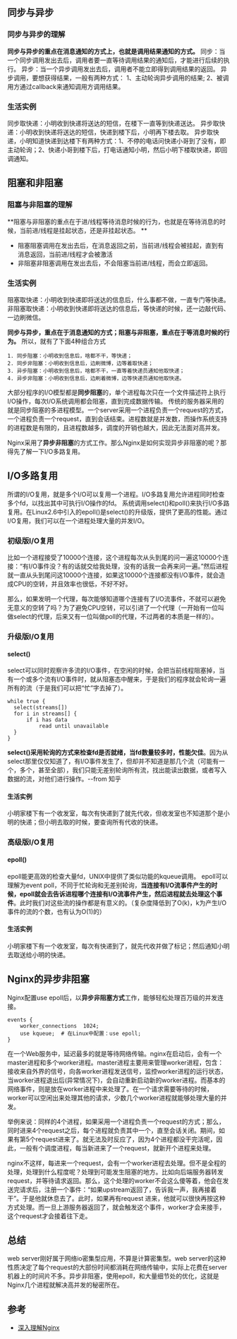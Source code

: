 ## 同步与异步
### 同步与异步的理解
**同步与异步的重点在消息通知的方式上，也就是调用结果通知的方式。**
同步：当一个同步调用发出去后，调用者要一直等待调用结果的通知后，才能进行后续的执行。
异步：当一个异步调用发出去后，调用者不能立即得到调用结果的返回。
异步调用，要想获得结果，一般有两种方式：
1、主动轮询异步调用的结果;
2、被调用方通过callback来通知调用方调用结果。

### 生活实例
同步取快递：小明收到快递将送达的短信，在楼下一直等到快递送达。
异步取快递：小明收到快递将送达的短信，快递到楼下后，小明再下楼去取。
异步取快递，小明知道快递到达楼下有两种方式：1、不停的电话问快递小哥到了没有，即主动轮询；2、快递小哥到楼下后，打电话通知小明，然后小明下楼取快递，即回调通知。

## 阻塞和非阻塞
### 阻塞与非阻塞的理解
**阻塞与非阻塞的重点在于进/线程等待消息时候的行为，也就是在等待消息的时候，当前进/线程是挂起状态，还是非挂起状态。 **
- 阻塞阻塞调用在发出去后，在消息返回之前，当前进/线程会被挂起，直到有消息返回，当前进/线程才会被激活
- 非阻塞非阻塞调用在发出去后，不会阻塞当前进/线程，而会立即返回。

### 生活实例
阻塞取快递：小明收到快递即将送达的信息后，什么事都不做，一直专门等快递。
非阻塞取快递：小明收到快递即将送达的信息后，等快递的时候，还一边敲代码、一边刷微信。

**同步与异步，重点在于消息通知的方式；阻塞与非阻塞，重点在于等消息时候的行为。**
所以，就有了下面4种组合方式
```
1. 同步阻塞：小明收到信息后，啥都不干，等快递；
2. 同步非阻塞：小明收到信息后，边刷微博，边等着取快递；
3. 异步阻塞：小明收到信息后，啥都不干，一直等着快递员通知他取快递；
4. 异步非阻塞：小明收到信息后，边刷着微博，边等快递员通知他取快递。
```
大部分程序的I/O模型都是**同步阻塞**的，单个进程每次只在一个文件描述符上执行I/O操作，每次I/O系统调用都会阻塞，直到完成数据传输。
传统的服务器采用的就是同步阻塞的多进程模型。一个server采用一个进程负责一个request的方式，一个进程负责一个request，直到会话结束。进程数就是并发数，而操作系统支持的进程数是有限的，且进程数越多，调度的开销也越大，因此无法面对高并发。

Nginx采用了**异步非阻塞**的方式工作。那么Nginx是如何实现异步非阻塞的呢？那得先了解一下I/O多路复用。

## I/O多路复用
所谓的I/O复用，就是多个I/O可以复用一个进程。I/O多路复用允许进程同时检查多个fd，以找出其中可执行I/O操作的fd。
系统调用select()和poll()来执行I/O多路复用。在Linux2.6中引入的epoll()是select()的升级版，提供了更高的性能。通过I/O复用，我们可以在一个进程处理大量的并发I/O。

### 初级版I/O复用
比如一个进程接受了10000个连接，这个进程每次从头到尾的问一遍这10000个连接：“有I/O事件没？有的话就交给我处理，没有的话我一会再来问一遍。”然后进程就一直从头到尾问这10000个连接，如果这10000个连接都没有I/O事件，就会造成CPU的空转，并且效率也很低，不好不好。

那么，如果发明一个代理，每次能够知道哪个连接有了I/O流事件，不就可以避免无意义的空转了吗？为了避免CPU空转，可以引进了一个代理（一开始有一位叫做select的代理，后来又有一位叫做poll的代理，不过两者的本质是一样的）。

### 升级版I/O复用 
#### select() 
select可以同时观察许多流的I/O事件，在空闲的时候，会把当前线程阻塞掉，当有一个或多个流有I/O事件时，就从阻塞态中醒来，于是我们的程序就会轮询一遍所有的流（于是我们可以把“忙”字去掉了）。
```
while true {
  select(streams[])
  for i in streams[] {
      if i has data
          read until unavailable
  }
}
```

**select()采用轮询的方式来检查fd是否就绪，当fd数量较多时，性能欠佳**。因为从select那里仅仅知道了，有I/O事件发生了，但却并不知道是那几个流（可能有一个，多个，甚至全部），我们只能无差别轮询所有流，找出能读出数据，或者写入数据的流，对他们进行操作。--from 知乎

#### 生活实例
小明家楼下有一个收发室，每次有快递到了就先代收，但收发室也不知道那个是小明的快递；但小明去取的时候，要查询所有代收的快递。

### 高级版I/O复用 
#### epoll() 
epoll能更高效的检查大量fd，UNIX中提供了类似功能的kqueue调用。
epoll可以理解为event poll，不同于忙轮询和无差别轮询，**当连接有I/O流事件产生的时候，epoll就会去告诉进程哪个连接有I/O流事件产生，然后进程就去处理这个事件**。此时我们对这些流的操作都是有意义的。（复杂度降低到了O(k)，k为产生I/O事件的流的个数，也有认为O(1)的）

#### 生活实例
小明家楼下有一个收发室，每次有快递到了，就先代收并做了标记；然后通知小明去取送给小明的快递。

## Nginx的异步非阻塞
Nginx配置use epoll后，以**异步非阻塞方式**工作，能够轻松处理百万级的并发连接。
```
events {
    worker_connections  1024;
    use kqueue;  # 在Linux中配置：use epoll;
}
```
在一个Web服务中，延迟最多的就是等待网络传输。nginx在启动后，会有一个master进程和多个worker进程。master进程主要用来管理worker进程，包含：接收来自外界的信号，向各worker进程发送信号，监控worker进程的运行状态，当worker进程退出后(异常情况下)，会自动重新启动新的worker进程。而基本的网络事件，则是放在worker进程中来处理了。在一个请求需要等待的时候，worker可以空闲出来处理其他的请求，少数几个worker进程就能够处理大量的并发。

举例来说：同样的4个进程，如果采用一个进程负责一个request的方式；那么，同时进来4个request之后，每个进程就负责其中一个，直至会话关闭。期间，如果有第5个request进来了。就无法及时反应了，因为4个进程都没干完活呢，因此，一般有个调度进程，每当新进来了一个request，就新开个进程来处理。

nginx不这样，每进来一个request，会有一个worker进程去处理。但不是全程的处理，处理到什么程度呢？处理到可能发生阻塞的地方。比如向后端服务器转发request，并等待请求返回。那么，这个处理的worker不会这么傻等着，他会在发送完请求后，注册一个事件：“如果upstream返回了，告诉我一声，我再接着干”。于是他就休息去了。此时，如果再有request 进来，他就可以很快再按这种方式处理。而一旦上游服务器返回了，就会触发这个事件，worker才会来接手，这个request才会接着往下走。

## 总结
web server刚好属于网络io密集型应用，不算是计算密集型。web  server的这种性质决定了每个request的大部份时间都消耗在网络传输中，实际上花费在server机器上的时间片不多。异步非阻塞，使用epoll，和大量细节处的优化，这就是Nginx几个进程就解决高并发的秘密所在。

## 参考
- [深入理解Nginx](https://s.click.taobao.com/lMHywKw)
